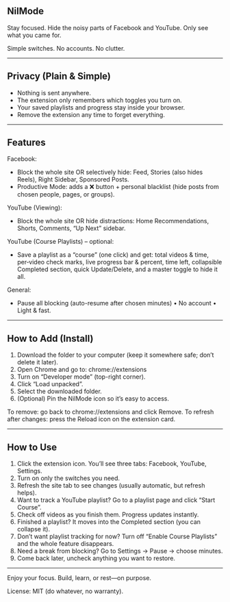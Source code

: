 ## NilMode
Stay focused. Hide the noisy parts of Facebook and YouTube. Only see what you came for.

Simple switches. No accounts. No clutter.

---

## Privacy (Plain & Simple)
- Nothing is sent anywhere.
- The extension only remembers which toggles you turn on.
- Your saved playlists and progress stay inside your browser.
- Remove the extension any time to forget everything.

---

## Features
Facebook:
- Block the whole site OR selectively hide: Feed, Stories (also hides Reels), Right Sidebar, Sponsored Posts.
- Productive Mode: adds a ❌ button + personal blacklist (hide posts from chosen people, pages, or groups).

YouTube (Viewing):
- Block the whole site OR hide distractions: Home Recommendations, Shorts, Comments, “Up Next” sidebar.

YouTube (Course Playlists) – optional:
- Save a playlist as a “course” (one click) and get: total videos & time, per‑video check marks, live progress bar & percent, time left, collapsible Completed section, quick Update/Delete, and a master toggle to hide it all.

General:
- Pause all blocking (auto-resume after chosen minutes) • No account • Light & fast.

---

## How to Add (Install)
1. Download the folder to your computer (keep it somewhere safe; don’t delete it later).
2. Open Chrome and go to: chrome://extensions
3. Turn on “Developer mode” (top-right corner).
4. Click “Load unpacked”.
5. Select the downloaded folder.
6. (Optional) Pin the NilMode icon so it’s easy to access.

To remove: go back to chrome://extensions and click Remove.
To refresh after changes: press the Reload icon on the extension card.

---

## How to Use
1. Click the extension icon. You’ll see three tabs: Facebook, YouTube, Settings.
2. Turn on only the switches you need.
3. Refresh the site tab to see changes (usually automatic, but refresh helps).
4. Want to track a YouTube playlist? Go to a playlist page and click “Start Course”.
5. Check off videos as you finish them. Progress updates instantly.
6. Finished a playlist? It moves into the Completed section (you can collapse it).
7. Don’t want playlist tracking for now? Turn off “Enable Course Playlists” and the whole feature disappears.
8. Need a break from blocking? Go to Settings → Pause → choose minutes.
9. Come back later, uncheck anything you want to restore.

---

Enjoy your focus.
Build, learn, or rest—on purpose.

License: MIT (do whatever, no warranty).

